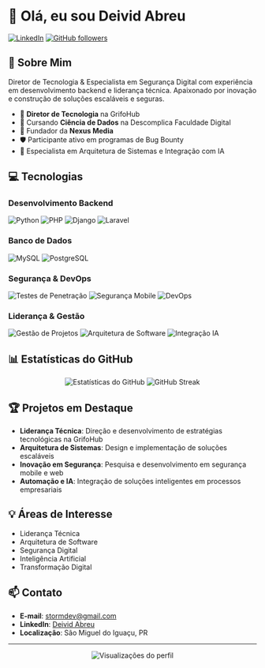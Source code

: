# 👋 Olá, eu sou Deivid Abreu

[![LinkedIn](https://img.shields.io/badge/LinkedIn-Conectar-blue.svg?style=for-the-badge&logo=linkedin)](https://www.linkedin.com/in/deivid-abreu)
[![GitHub followers](https://img.shields.io/github/followers/oabreudev?style=for-the-badge&logo=github)](https://github.com/oabreudev?tab=followers)

## 🚀 Sobre Mim

Diretor de Tecnologia & Especialista em Segurança Digital com experiência em desenvolvimento backend e liderança técnica. Apaixonado por inovação e construção de soluções escaláveis e seguras.

- 🎯 **Diretor de Tecnologia** na GrifoHub
- 🌱 Cursando **Ciência de Dados** na Descomplica Faculdade Digital
- 💼 Fundador da **Nexus Media**
- 🛡️ Participante ativo em programas de Bug Bounty
- 🤖 Especialista em Arquitetura de Sistemas e Integração com IA

## 💻 Tecnologias

### Desenvolvimento Backend
![Python](https://img.shields.io/badge/Python-3776AB?style=for-the-badge&logo=python&logoColor=white)
![PHP](https://img.shields.io/badge/PHP-777BB4?style=for-the-badge&logo=php&logoColor=white)
![Django](https://img.shields.io/badge/Django-092E20?style=for-the-badge&logo=django&logoColor=white)
![Laravel](https://img.shields.io/badge/Laravel-FF2D20?style=for-the-badge&logo=laravel&logoColor=white)

### Banco de Dados
![MySQL](https://img.shields.io/badge/MySQL-4479A1?style=for-the-badge&logo=mysql&logoColor=white)
![PostgreSQL](https://img.shields.io/badge/PostgreSQL-316192?style=for-the-badge&logo=postgresql&logoColor=white)

### Segurança & DevOps
![Testes de Penetração](https://img.shields.io/badge/Testes_de_Penetração-000000?style=for-the-badge&logo=kalilinux&logoColor=white)
![Segurança Mobile](https://img.shields.io/badge/Segurança_Mobile-3DDC84?style=for-the-badge&logo=android&logoColor=white)
![DevOps](https://img.shields.io/badge/DevOps-1572B6?style=for-the-badge&logo=azure-devops&logoColor=white)

### Liderança & Gestão
![Gestão de Projetos](https://img.shields.io/badge/Gestão_de_Projetos-FF2D20?style=for-the-badge&logo=apache&logoColor=white)
![Arquitetura de Software](https://img.shields.io/badge/Arquitetura-181717?style=for-the-badge&logo=github&logoColor=white)
![Integração IA](https://img.shields.io/badge/Integração_IA-412991?style=for-the-badge&logo=openai&logoColor=white)

## 📊 Estatísticas do GitHub

<p align="center">
  <img src="https://github-readme-stats.vercel.app/api?username=oabreudev&show_icons=true&theme=dark&locale=pt-br" alt="Estatísticas do GitHub" />
  <img src="https://github-readme-streak-stats.herokuapp.com/?user=oabreudev&theme=dark&locale=pt-br" alt="GitHub Streak" />
</p>

## 🏆 Projetos em Destaque

- **Liderança Técnica**: Direção e desenvolvimento de estratégias tecnológicas na GrifoHub
- **Arquitetura de Sistemas**: Design e implementação de soluções escaláveis
- **Inovação em Segurança**: Pesquisa e desenvolvimento em segurança mobile e web
- **Automação e IA**: Integração de soluções inteligentes em processos empresariais

## 💡 Áreas de Interesse

- Liderança Técnica
- Arquitetura de Software
- Segurança Digital
- Inteligência Artificial
- Transformação Digital

## 📫 Contato

- **E-mail**: [stormdev@gmail.com](mailto:stormdev6@gmail.com)
- **LinkedIn**: [Deivid Abreu](https://www.linkedin.com/in/deivid-abreu)
- **Localização**: São Miguel do Iguaçu, PR

---

<p align="center">
  <img src="https://komarev.com/ghpvc/?username=oabreudev&color=blue&style=flat-square&locale=pt-br" alt="Visualizações do perfil" />
</p>
